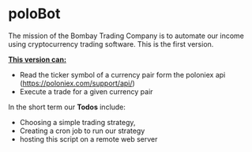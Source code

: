 # poloBot

The mission of the Bombay Trading Company is to automate our income using cryptocurrency trading software. This is the first version. 

<b><u>This version can:</u></b>

- Read the ticker symbol of a currency pair form the poloniex api (https://poloniex.com/support/api/)
- Execute a trade for a given currency pair

In the short term our <b>Todos</b> include:
 - Choosing a simple trading strategy, 
 - Creating a cron job to run our strategy
 - hosting this script on a remote web server
